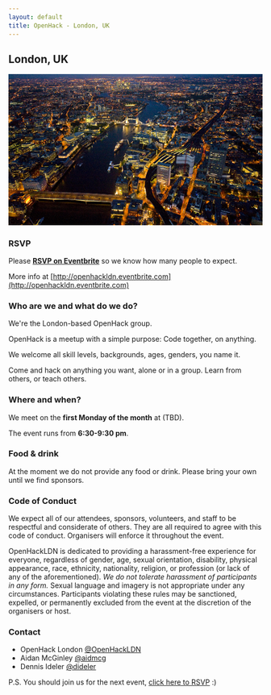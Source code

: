 ```yaml
---
layout: default
title: OpenHack - London, UK
---
```


## London, UK

![London](/london/london.jpg)

### RSVP

Please [**RSVP on Eventbrite**](https://www.eventbrite.com/e/openhack-london-tickets-12943202467)
so we know how many people to expect.

More info at [http://openhackldn.eventbrite.com](http://openhackldn.eventbrite.com)

### Who are we and what do we do?

We're the London-based OpenHack group.

OpenHack is a meetup with a simple purpose: Code together, on anything.

We welcome all skill levels, backgrounds, ages, genders, you name it.

Come and hack on anything you want, alone or in a group.
Learn from others, or teach others.

### Where and when?

We meet on the **first Monday of the month** at (TBD).

The event runs from **6:30-9:30 pm**.

### Food & drink

At the moment we do not provide any food or drink.
Please bring your own until we find sponsors.

### Code of Conduct

We expect all of our attendees, sponsors, volunteers, and staff to be
respectful and considerate of others. They are all required to agree with this
code of conduct. Organisers will enforce it throughout the event.

OpenHackLDN is dedicated to providing a harassment-free experience for everyone,
regardless of gender, age, sexual orientation, disability, physical appearance,
race, ethnicity, nationality, religion, or profession (or lack of any of the
aforementioned). _We do not tolerate harassment of participants in any form._
Sexual language and imagery is not appropriate under any circumstances.
Participants violating these rules may be sanctioned, expelled, or permanently
excluded from the event at the discretion of the organisers or host.

### Contact

- OpenHack London [@OpenHackLDN](https://twitter.com/OpenHackLDN)
- Aidan McGinley [@aidmcg](https://twitter.com/aidmcg)
- Dennis Ideler [@dideler](https://twitter.com/dideler)

P.S. You should join us for the next event,
[click here to RSVP](https://www.eventbrite.com/e/openhack-london-tickets-12943202467) :)
